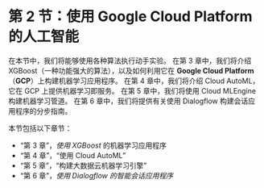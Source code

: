 # 第 2 节：使用 Google Cloud Platform 的人工智能

在本节中，我们将能够使用各种算法执行动手实验。 在第 3 章中，我们将介绍 XGBoost（一种功能强大的算法），以及如何利用它在 **Google Cloud Platform**（**GCP**）上构建机器学习应用程序。 在第 4 章中，我们将介绍 Cloud AutoML，它在 GCP 上提供机器学习即服务。 在第 5 章中，我们将使用 Cloud MLEngine 构建机器学习管道。 在第 6 章中，我们将提供有关使用 Dialogflow 构建会话应用程序的分步指南。

本节包括以下章节：

*   “第 3 章”，*使用 XGBoost* 的机器学习应用程序
*   “第 4 章”，“使用 Cloud AutoML”
*   “第 5 章”，“构建大数据云机器学习引擎”
*   “第 6 章”，*使用 Dialogflow 的智能会话应用程序*